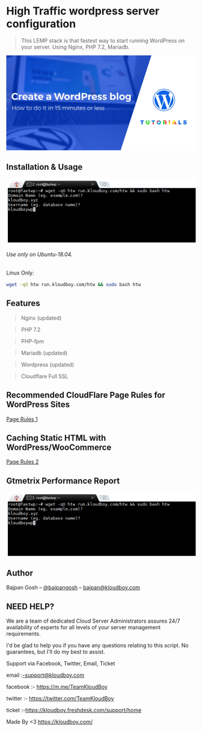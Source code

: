 # High Traffic wordpress server configuration
> This LEMP stack is that fastest way to start running WordPress on your server. Using Nginx, PHP 7.2, Mariadb.

![](wordpress.jpg)

## Installation & Usage

![](tr.png)

###### Use only on Ubuntu-18.04.

Linux Only:

```sh
wget -qO htw run.kloudboy.com/htw && sudo bash htw
```

## Features

> Nginx (updated)

> PHP 7.2

> PHP-fpm

> Mariadb (updated)

> Wordpress (updated)

> Cloudflare Full SSL

## Recommended CloudFlare Page Rules for WordPress Sites

[Page Rules 1](https://community.cloudflare.com/t/recommended-cloudflare-page-rules-for-wordpress-sites/12502)

## Caching Static HTML with WordPress/WooCommerce
[Page Rules 2](https://support.cloudflare.com/hc/en-us/articles/236166048-Caching-Static-HTML-with-WordPress-WooCommerce)

## Gtmetrix Performance Report

![](tr.png)

## Author

Bajpan Gosh – [@bajpangosh](https://twitter.com/bajpangosh) – bajpan@kloudboy.com


## NEED HELP?

We are a team of dedicated Cloud Server Administrators assures 24/7 availability of experts for all levels of your server management requirements.

I'd be glad to help you if you have any questions relating to this script. No guarantees, but I'll do my best to assist.

Support via Facebook, Twitter, Email, Ticket

email    :-support@kloudboy.com

facebook :- https://m.me/TeamKloudBoy

twitter  :- https://twitter.com/TeamKloudBoy

ticket   :-https://kloudboy.freshdesk.com/support/home

Made By <3 https://kloudboy.com/
